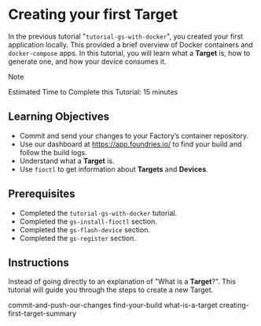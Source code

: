 # Creating your first Target

In the previous tutorial "`tutorial-gs-with-docker`", you created your
first application locally. This provided a brief overview of Docker
containers and `docker-compose` apps. In this tutorial, you will learn
what a **Target** is, how to generate one, and how your device consumes
it.

Note

Estimated Time to Complete this Tutorial: 15 minutes

## Learning Objectives

-   Commit and send your changes to your Factory’s container repository.
-   Use our dashboard at <https://app.foundries.io/> to find your build
    and follow the build logs.
-   Understand what a **Target** is.
-   Use `fioctl` to get information about **Targets** and **Devices**.

## Prerequisites

-   Completed the `tutorial-gs-with-docker` tutorial.
-   Completed the `gs-install-fioctl` section.
-   Completed the `gs-flash-device` section.
-   Completed the `gs-register` section.

## Instructions

Instead of going directly to an explanation of "What is a **Target**?".
This tutorial will guide you through the steps to create a new Target.

commit-and-push-our-changes find-your-build what-is-a-target
creating-first-target-summary
